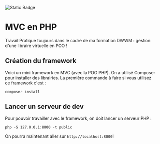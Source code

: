 
![Static Badge](https://img.shields.io/badge/Start--Coding_%3A_Jour%2035-7F5A83)


# MVC en PHP
Travail Pratique toujours dans le cadre de ma formation DWWM : gestion d'une libraire virtuelle en POO !


## Création du framework

Voici un mini framework en MVC (avec la POO PHP). On a utilisé Composer pour installer des librairies. La première commande à faire si vous utilisez ce framework c'est :

```
composer install
```

## Lancer un serveur de dev

Pour pouvoir travailler avec le framework, on doit lancer un serveur PHP :

```
php -S 127.0.0.1:8000 -t public
```

On pourra maintenant aller sur `http://localhost:8000`!
